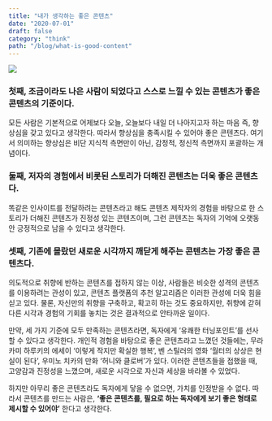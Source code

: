 ```yaml
---
title: "내가 생각하는 좋은 콘텐츠"
date: "2020-07-01"
draft: false
category: "think"
path: "/blog/what-is-good-content"
---
```


![](https://images.unsplash.com/photo-1513185041617-8ab03f83d6c5?ixlib=rb-1.2.1&ixid=eyJhcHBfaWQiOjEyMDd9&auto=format&fit=crop&w=1950&q=80)

### 첫째, 조금이라도 나은 사람이 되었다고 스스로 느낄 수 있는 콘텐츠가 좋은 콘텐츠의 기준이다.
모든 사람은 기본적으로 어제보다 오늘, 오늘보다 내일 더 나아지고자 하는 마음 즉, 향상심을 갖고 있다고 생각한다. 따라서 향상심을 충족시킬 수 있어야 좋은 콘텐츠다. 여기서 의미하는 향상심은 비단 지식적 측면만이 아닌, 감정적, 정신적 측면까지 포괄하는 개념이다.

### 둘째, 저자의 경험에서 비롯된 스토리가 더해진 콘텐츠는 더욱 좋은 콘텐츠다.
똑같은 인사이트를 전달하려는 콘텐츠라고 해도 콘텐츠 제작자의 경험을 바탕으로 한 스토리가 더해진 콘텐츠가 진정성 있는 콘텐츠이며, 그런 콘텐츠는 독자의 기억에 오랫동안 긍정적으로 남을 수 있다고 생각한다.

### 셋째, 기존에 몰랐던 새로운 시각까지 깨닫게 해주는 콘텐츠는 가장 좋은 콘텐츠다.
의도적으로 취향에 반하는 콘텐츠를 접하지 않는 이상, 사람들은 비슷한 성격의 콘텐츠를 이용하려는 관성이 있고, 콘텐츠 플랫폼의 추천 알고리즘은 이러한 관성에 더욱 힘을 싣고 있다. 물론, 자신만의 취향을 구축하고, 확고히 하는 것도 중요하지만, 취향에 갇혀 다른 시각과 경험의 기회를 놓치는 것은 결과적으로 안타까운 일이다.

만약, 세 가지 기준에 모두 만족하는 콘텐츠라면, 독자에게 ‘유쾌한 터닝포인트’를 선사할 수 있다고 생각한다. 개인적 경험을 바탕으로 좋은 콘텐츠라고 느꼈던 것들에는, 무라카미 하루키의 에세이 ‘이렇게 작지만 확실한 행복’, 벤 스틸러의 영화 ‘월터의 상상은 현실이 된다’, 우미노 치카의 만화 ‘허니와 클로버’가 있다. 이러한 콘텐츠들을 접했을 때, 고양감과 진정성을 느꼈으며, 새로운 시각으로 자신과 세상을 바라볼 수 있었다.

하지만 아무리 좋은 콘텐츠라도 독자에게 닿을 수 없으면, 가치를 인정받을 수 없다. 따라서 콘텐츠를 만드는 사람은, **‘좋은 콘텐츠를, 필요로 하는 독자에게 보기 좋은 형태로 제시할 수 있어야’** 한다고 생각한다.
